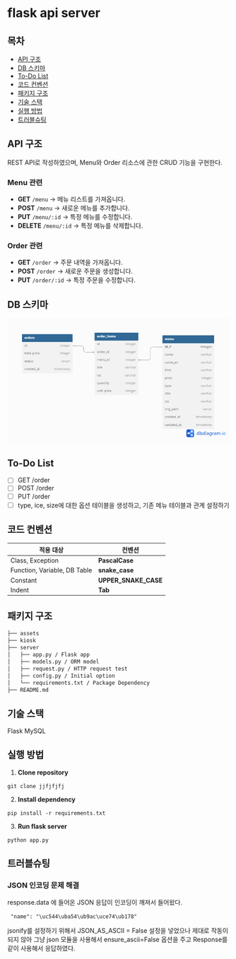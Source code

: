 # flask api server

## 목차

- [API 구조](#api-구조)
- [DB 스키마](#db-스키마)
- [To-Do List](#to-do-list)
- [코드 컨벤션](#코드-컨벤션)
- [패키지 구조](#패키지-구조)
- [기술 스택](#기술-스택)
- [실행 방법](#실행-방법)
- [트러블슈팅](#트러블슈팅)

## API 구조

REST API로 작성하였으며, Menu와 Order 리소스에 관한 CRUD 기능을 구현한다.

### Menu 관련

- **GET** `/menu`
  → 메뉴 리스트를 가져옵니다.
- **POST** `/menu`
  → 새로운 메뉴를 추가합니다.
- **PUT** `/menu/:id`
  → 특정 메뉴를 수정합니다.
- **DELETE** `/menu/:id`
  → 특정 메뉴를 삭제합니다.

### Order 관련

- **GET** `/order`
  → 주문 내역을 가져옵니다.
- **POST** `/order`
  → 새로운 주문을 생성합니다.
- **PUT** `/order/:id`
  → 특정 주문을 수정합니다.

## DB 스키마

![DB diagram](./assets/diagram.png)

## To-Do List

- [ ] GET /order
- [ ] POST /order
- [ ] PUT /order
- [ ] type, ice, size에 대한 옵션 테이블을 생성하고, 기존 메뉴 테이블과 관계 설정하기

## 코드 컨벤션

| 적용 대상                    | 컨벤션               |
| ---------------------------- | -------------------- |
| Class, Exception             | **PascalCase**       |
| Function, Variable, DB Table | **snake_case**       |
| Constant                     | **UPPER_SNAKE_CASE** |
| Indent                       | **Tab**              |

## 패키지 구조

```
├── assets
├── kiosk
├── server
│   ├── app.py / Flask app
│   ├── models.py / ORM model
│   ├── request.py / HTTP request test
│   ├── config.py / Initial option
│   └── requirements.txt / Package Dependency
├── README.md
```

## 기술 스택

Flask
MySQL

## 실행 방법

1. **Clone repository**

```
git clone jjfjfjfj
```

2. **Install dependency**

```
pip install -r requirements.txt
```

3. **Run flask server**

```
python app.py
```

## 트러블슈팅

### JSON 인코딩 문제 해결

response.data 에 들어온 JSON 응답이 인코딩이 깨져서 들어왔다.

```
 "name": "\uc544\uba54\ub9ac\uce74\ub178"
```

jsonify를 설정하기 위해서 JSON_AS_ASCII = False 설정을 넣었으나 제대로 작동이 되지 않아
그냥 json 모듈을 사용해서 ensure_ascii=False 옵션을 주고 Response를 같이 사용해서 응답하였다.
